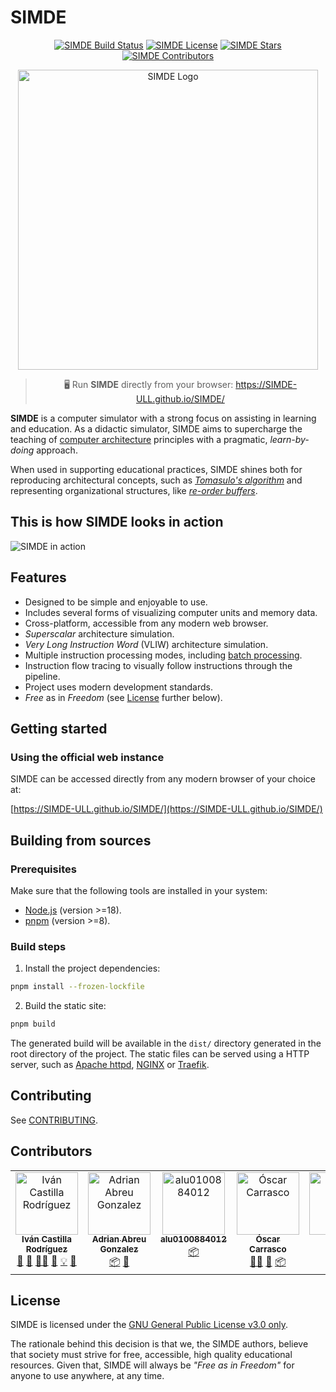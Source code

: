 # SIMDE

<p align="center">
    <a href="https://github.com/SIMDE-ULL/SIMDE/actions/workflows/build.yml"><img alt="SIMDE Build Status" src="https://img.shields.io/github/actions/workflow/status/SIMDE-ULL/SIMDE/build.yml" /></a>
    <a href="https://github.com/SIMDE-ULL/SIMDE?tab=GPL-3.0-1-ov-file"><img alt="SIMDE License" src="https://img.shields.io/github/license/SIMDE-ULL/SIMDE" /></a>
    <a href="https://github.com/SIMDE-ULL/SIMDE/stargazers"><img alt="SIMDE Stars" src="https://img.shields.io/github/stars/SIMDE-ULL/SIMDE" /></a>
    <a href="https://github.com/SIMDE-ULL/SIMDE?tab=readme-ov-file#contributors"><img alt="SIMDE Contributors" src="https://img.shields.io/github/all-contributors/SIMDE-ULL/SIMDE?color=red" /></a>
</p>

<p align="center">
    <img width="480px" alt="SIMDE Logo" src="https://github.com/SIMDE-ULL/SIMDE/assets/25517190/6af8eb99-8b46-4f08-a78a-195863fff035" />
</p>

> <p align="center">🖥️ Run <b>SIMDE</b> directly from your browser: <a href="https://SIMDE-ULL.github.io/SIMDE/">https://SIMDE-ULL.github.io/SIMDE/</a></p>

__SIMDE__ is a computer simulator with a strong focus on assisting in learning and education. As a didactic simulator, SIMDE aims to supercharge the teaching of [computer architecture]((https://en.wikipedia.org/wiki/Computer_architecture)) principles with a pragmatic, _learn-by-doing_ approach.

When used in supporting educational practices, SIMDE shines both for reproducing architectural concepts, such as [_Tomasulo's algorithm_](https://en.wikipedia.org/wiki/Tomasulo%27s_algorithm) and representing organizational structures, like [_re-order buffers_](https://en.wikipedia.org/wiki/Re-order_buffer).

## This is how SIMDE looks in action

![SIMDE in action](https://github.com/SIMDE-ULL/SIMDE/assets/25517190/32e20b09-ecf5-45a1-9057-6a708426a6be)

## Features

* Designed to be simple and enjoyable to use.
* Includes several forms of visualizing computer units and memory data.
* Cross-platform, accessible from any modern web browser.
* _Superscalar_ architecture simulation.
* _Very Long Instruction Word_ (VLIW) architecture simulation.
* Multiple instruction processing modes, including [batch processing](https://en.wikipedia.org/wiki/Batch_processing).
* Instruction flow tracing to visually follow instructions through the pipeline.
* Project uses modern development standards.
* _Free_ as in _Freedom_ (see [License](#license) further below).

## Getting started

### Using the official web instance

SIMDE can be accessed directly from any modern browser of your choice at:

 [https://SIMDE-ULL.github.io/SIMDE/](https://SIMDE-ULL.github.io/SIMDE/)

## Building from sources

### Prerequisites

Make sure that the following tools are installed in your system:

* [Node.js](https://nodejs.org/en) (version >=18).
* [pnpm](https://pnpm.io/) (version >=8).

### Build steps

1. Install the project dependencies:
```bash
pnpm install --frozen-lockfile
```

2. Build the static site:
```bash
pnpm build
```

The generated build will be available in the `dist/` directory generated in the root directory of the project. The static files can be served using a HTTP server, such as [Apache httpd](https://httpd.apache.org/), [NGINX](https://www.nginx.com/) or [Traefik](https://traefik.io/).

## Contributing
See [CONTRIBUTING](CONTRIBUTING.md).

## Contributors

<!-- ALL-CONTRIBUTORS-LIST:START - Do not remove or modify this section -->
<!-- prettier-ignore-start -->
<!-- markdownlint-disable -->
<table>
  <tbody>
    <tr>
      <td align="center" valign="top" width="14.28%"><a href="https://github.com/icasrod"><img src="https://avatars.githubusercontent.com/u/17193911?v=4?s=100" width="100px;" alt="Iván Castilla Rodríguez"/><br /><sub><b>Iván Castilla Rodríguez</b></sub></a><br /><a href="#research-icasrod" title="Research">🔬</a> <a href="#projectManagement-icasrod" title="Project Management">📆</a> <a href="#mentoring-icasrod" title="Mentoring">🧑‍🏫</a> <a href="#ideas-icasrod" title="Ideas, Planning, & Feedback">🤔</a> <a href="#example-icasrod" title="Examples">💡</a> <a href="#doc-icasrod" title="Documentation">📖</a></td>
      <td align="center" valign="top" width="14.28%"><a href="https://adrianabreu.gitlab.io"><img src="https://avatars.githubusercontent.com/u/9080392?v=4?s=100" width="100px;" alt="Adrian Abreu Gonzalez"/><br /><sub><b>Adrian Abreu Gonzalez</b></sub></a><br /><a href="#platform-adrianabreu" title="Packaging/porting to new platform">📦</a> <a href="#design-adrianabreu" title="Design">🎨</a></td>
      <td align="center" valign="top" width="14.28%"><a href="https://github.com/alu0100884012"><img src="https://avatars.githubusercontent.com/u/22546849?v=4?s=100" width="100px;" alt="alu0100884012"/><br /><sub><b>alu0100884012</b></sub></a><br /><a href="#platform-alu0100884012" title="Packaging/porting to new platform">📦</a></td>
      <td align="center" valign="top" width="14.28%"><a href="http://oxca.be"><img src="https://avatars.githubusercontent.com/u/25517190?v=4?s=100" width="100px;" alt="Óscar Carrasco"/><br /><sub><b>Óscar Carrasco</b></sub></a><br /><a href="#mentoring-oxcabe" title="Mentoring">🧑‍🏫</a> <a href="#maintenance-oxcabe" title="Maintenance">🚧</a> <a href="#platform-oxcabe" title="Packaging/porting to new platform">📦</a></td>
      <td align="center" valign="top" width="14.28%"><a href="https://github.com/endes0"><img src="https://avatars.githubusercontent.com/u/5920682?v=4?s=100" width="100px;" alt="endes0"/><br /><sub><b>endes0</b></sub></a><br /><a href="#test-endes0" title="Tests">⚠️</a> <a href="#maintenance-endes0" title="Maintenance">🚧</a></td>
    </tr>
  </tbody>
</table>

<!-- markdownlint-restore -->
<!-- prettier-ignore-end -->

<!-- ALL-CONTRIBUTORS-LIST:END -->

## License

SIMDE is licensed under the [GNU General Public License v3.0 only](https://spdx.org/licenses/GPL-3.0-only.html).

The rationale behind this decision is that we, the SIMDE authors, believe that society must strive for free, accessible, high quality educational resources. Given that, SIMDE will always be _"Free as in Freedom"_ for anyone to use anywhere, at any time.
